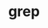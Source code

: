 ---
title: "grep"
layout: cache
categories: [package, develop-2025-03-30]
meta: {"compilers": ["apple-clang@16.0.0", "gcc@10.5.0", "gcc@11.4.0", "gcc@13.3.0"], "num_specs": 4, "num_specs_by_stack": {"developer-tools-aarch64-linux-gnu": 1, "developer-tools-darwin": 1, "developer-tools-x86_64_v3-linux-gnu": 1, "hep": 1, "root": 4}, "oss": ["centos7", "rhel8", "sequoia", "ubuntu22.04"], "platforms": ["darwin", "linux"], "stacks": ["developer-tools-aarch64-linux-gnu", "developer-tools-darwin", "developer-tools-x86_64_v3-linux-gnu", "hep", "root"], "targets": ["aarch64", "x86_64_v3"], "versions": ["3.11"]}
spec_details: [{"compiler": "gcc@13.3.0", "hash": "dcftyz2jddwfz6p3szothnyxvtrrswqs", "os": "rhel8", "platform": "linux", "size": "-", "stacks": ["developer-tools-aarch64-linux-gnu", "root"], "target": "aarch64", "variants": ["build_system=autotools", "~pcre"], "versions": ["3.11"]}, {"compiler": "apple-clang@16.0.0", "hash": "t75qznjgwgeesmbaqexfkgu2mtchzfax", "os": "sequoia", "platform": "darwin", "size": "-", "stacks": ["developer-tools-darwin", "root"], "target": "aarch64", "variants": ["build_system=autotools", "~pcre"], "versions": ["3.11"]}, {"compiler": "gcc@11.4.0", "hash": "xbhxrztwenwboobagx2ovah7xuqyu3t3", "os": "ubuntu22.04", "platform": "linux", "size": "-", "stacks": ["hep", "root"], "target": "x86_64_v3", "variants": ["build_system=autotools", "~pcre"], "versions": ["3.11"]}, {"compiler": "gcc@10.5.0", "hash": "ydeccypfoob6e73jjbkfnhx62cp72rjc", "os": "centos7", "platform": "linux", "size": "-", "stacks": ["developer-tools-x86_64_v3-linux-gnu", "root"], "target": "x86_64_v3", "variants": ["build_system=autotools", "~pcre"], "versions": ["3.11"]}]
---